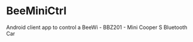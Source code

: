 BeeMiniCtrl
===========

Android client app to control a BeeWi - BBZ201 - Mini Cooper S Bluetooth Car
